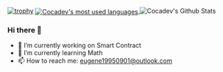 [![trophy](https://github-profile-trophy.vercel.app/?username=cocadev)](https://github.com/cocadev/github-profile-trophy)
<a href="https://github.com/callicoder">
  <img align="center" src="https://github-readme-stats.vercel.app/api/top-langs/?username=cocadev&theme=light&count_private=true&layout=compact" alt="Cocadev's most used languages" />
</a>
![Cocadev's Github Stats](https://github-readme-stats.vercel.app/api?username=cocadev&count_private=true&show_icons=true&theme=light)

### Hi there 👋

- 🔭 I’m currently working on Smart Contract
- 🌱 I’m currently learning Math
- 📫 How to reach me: eugene19950901@outlook.com
